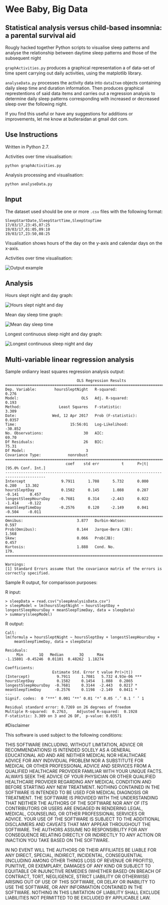 # Wee Baby, Big Data

## Statistical analysis versus child-based insomnia: a parental survival aid

Rougly hacked together Python scripts to visualise sleep patterns and analyse the relationship between daytime sleep patterns and those of the subsequent night

`graphActivities.py` produces a graphical representation a of data-set of time spent carrying out daily activities, using the matplotlib library. 

`analyseData.py` processes the activity data into `dataItem` objects containing daily sleep time and duration information. Then produces graphical represtentions of said data items and carries out a regression analysis to determine daily sleep patterns corresponding with increased or decreased sleep over the following night.

If you find this useful or have any suggestions for additions or improvements, let me know at butleraidan at gmail dot com.

## Use Instructions

Written in Python 2.7.

Activities over time visualisation:

    python graphActivities.py

Analysis processing and visualisation:

	python analyseData.py

## Input
 
The dataset used should be one or more `.csv` files with the following format:

    SleepStartDate,SleepStartTime,SleepStopTime
    17/03/17,23:45,07:25
    19/03/17,01:05,09:10
    19/03/17,23:50,08:25

Visualisation shows hours of the day on the y-axis and calendar days on the x-axis.

Activities over time visualisation:

![Output example](https://github.com/ambidextrous/weeBabyBigData/blob/master/activityData.jpg "Ouput Example")

## Analysis

Hours slept night and day graph:

![Hours slept night and day](https://github.com/ambidextrous/weeBabyBigData/blob/master/hoursSleptNightAndDayBarchart.jpg "Hours slept night and day")

Mean day sleep time graph:

![Mean day sleep time](https://github.com/ambidextrous/weeBabyBigData/blob/master/meanDaySleeptimeLineGraph.jpg "Mean day sleep time")

Longest continuous sleep night and day graph:

![Longest continuous sleep night and day](https://github.com/ambidextrous/weeBabyBigData/blob/master/longestContinuousSleepNightAndDayBarchart.jpg "Longest continuous sleep night and day")

## Multi-variable linear regression analysis

Sample ordianry least squares regression analysis output:

		                            OLS Regression Results                            
	==============================================================================
	Dep. Variable:        hoursSleptNight   R-squared:                       0.276
	Model:                            OLS   Adj. R-squared:                  0.193
	Method:                 Least Squares   F-statistic:                     3.309
	Date:                Wed, 12 Apr 2017   Prob (F-statistic):             0.0357
	Time:                        15:56:01   Log-Likelihood:                -30.852
	No. Observations:                  30   AIC:                             69.70
	Df Residuals:                      26   BIC:                             75.31
	Df Model:                           3                                         
	Covariance Type:            nonrobust                                         
	========================================================================================
	                           coef    std err          t      P>|t|      [95.0% Conf. Int.]
	----------------------------------------------------------------------------------------
	Intercept                9.7911      1.708      5.732      0.000         6.280    13.302
	hoursSleptDay            0.1582      0.145      1.088      0.287        -0.141     0.457
	longestSleepHoursDay    -0.7681      0.314     -2.443      0.022        -1.414    -0.122
	meanSleepTimeDay        -0.2576      0.120     -2.149      0.041        -0.504    -0.011
	==============================================================================
	Omnibus:                        3.877   Durbin-Watson:                   0.597
	Prob(Omnibus):                  0.144   Jarque-Bera (JB):                1.568
	Skew:                           0.066   Prob(JB):                        0.457
	Kurtosis:                       1.888   Cond. No.                         179.
	==============================================================================

	Warnings:
	[1] Standard Errors assume that the covariance matrix of the errors is correctly specified.

Sample R output, for comparisson purposes:

R input:

	> sleepData = read.csv("sleepAnalysisData.csv")
	> sleepModel = lm(hoursSleptNight ~ hoursSleptDay + longestSleepHoursDay + meanSleepTimeDay, data = sleepData)
	> summary(sleepModel)

R output:

	Call:
	lm(formula = hoursSleptNight ~ hoursSleptDay + longestSleepHoursDay + 
    	meanSleepTimeDay, data = sleepData)

	Residuals:
	     Min       1Q   Median       3Q      Max 
	-1.15801 -0.45246  0.01101  0.48262  1.18274 

	Coefficients:
	                     Estimate Std. Error t value Pr(>|t|)    
	(Intercept)            9.7911     1.7081   5.732 4.93e-06 ***
	hoursSleptDay          0.1582     0.1454   1.088   0.2865    
	longestSleepHoursDay  -0.7681     0.3144  -2.443   0.0217 *  
	meanSleepTimeDay      -0.2576     0.1198  -2.149   0.0411 *  
	---
	Signif. codes:  0 ‘***’ 0.001 ‘**’ 0.01 ‘*’ 0.05 ‘.’ 0.1 ‘ ’ 1

	Residual standard error: 0.7269 on 26 degrees of freedom
	Multiple R-squared:  0.2763,	Adjusted R-squared:  0.1928 
	F-statistic: 3.309 on 3 and 26 DF,  p-value: 0.03571

#Disclaimer

This software is used subject to the following conditions:

THIS SOFTWARE (INCLUDING, WITHOUT LIMITATION, ADVICE OR RECOMMENDATIONS) IS INTENDED SOLELY AS A GENERAL EDUCATIONAL AID AND ARE NEITHER MEDICAL NOR HEALTHCARE ADVICE FOR ANY INDIVIDUAL PROBLEM NOR A SUBSTITUTE FOR MEDICAL OR OTHER PROFESSIONAL ADVICE AND SERVICES FROM A QUALIFIED HEALTHCARE PROVIDER FAMILIAR WITH YOUR UNIQUE FACTS. ALWAYS SEEK THE ADVICE OF YOUR PHYSICIAN OR OTHER QUALIFIED HEALTHCARE PROVIDER REGARDING ANY MEDICAL CONDITION AND BEFORE STARTING ANY NEW TREATMENT. NOTHING CONTAINED IN THE SOFTWARE IS INTENDED TO BE USED FOR MEDICAL DIAGNOSIS OR TREATMENT. THE SOFTWARE IS PROVIDED WITH THE UNDERSTANDING THAT NEITHER THE AUTHORS OF THE SOFTWARE NOR ANY OF ITS CONTRIBUTORS OR USERS ARE ENGAGED IN RENDERING LEGAL, MEDICAL, COUNSELING, OR OTHER PROFESSIONAL SERVICES OR ADVICE. YOUR USE OF THE SOFTWARE IS SUBJECT TO THE ADDITIONAL DISCLAIMERS AND CAVEATS THAT MAY APPEAR THROUGHOUT THE SOFTWARE. THE AUTHORS ASSUME NO RESPONSIBILITY FOR ANY CONSEQUENCE RELATING DIRECTLY OR INDIRECTLY TO ANY ACTION OR INACTION YOU TAKE BASED ON THE SOFTWARE. 

IN NO EVENT WILL THE AUTHORS OR THEIR AFFILIATES BE LIABLE FOR ANY DIRECT, SPECIAL, INDIRECT, INCIDENTAL, CONSEQUENTIAL (INCLUDING AMONG OTHER THINGS LOSS OF REVENUE OR PROFITS), PUNITIVE, OR EXEMPLARY, DAMAGES OF ANY KIND OR SUBJECT TO EQUITABLE OR INJUNCTIVE REMEDIES (WHETHER BASED ON BREACH OF CONTRACT, TORT, NEGLIGENCE, STRICT LIABILITY OR OTHERWISE) ARISING OUT OF USE OF THIS SOFTWARE, OR DELAY OR INABILITY TO USE THE SOFTWARE, OR ANY INFORMATION CONTAINED IN THE SOFTWARE. NOTHING IN THIS LIMITATION OF LIABILITY SHALL EXCLUDE LIABILITIES NOT PERMITTED TO BE EXCLUDED BY APPLICABLE LAW.

